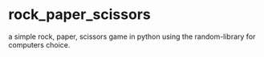 # rock_paper_scissors
a simple rock, paper, scissors game in python using the random-library for computers choice. 
